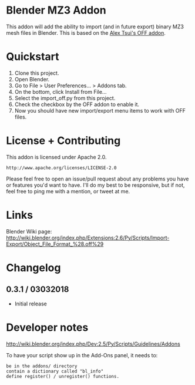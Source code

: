 # Blender MZ3 Addon

This addon will add the ability to import (and in future export) binary MZ3 mesh files in Blender. This is based on the [Alex Tsui's OFF addon](https://github.com/alextsui05/blender-off-addon).

# Quickstart

1. Clone this project.
2. Open Blender.
3. Go to File > User Preferences... > Addons tab.
4. On the bottom, click Install from File...
5. Select the import_off.py from this project.
6. Check the checkbox by the OFF addon to enable it.
7. Now you should have new import/export menu items to work with OFF files.

# License + Contributing

This addon is licensed under Apache 2.0.

    http://www.apache.org/licenses/LICENSE-2.0

Please feel free to open an issue/pull request about any problems you have or
features you'd want to have. I'll do my best to be responsive, but if not,
feel free to ping me with a mention, or tweet at me.

# Links

Blender Wiki page: http://wiki.blender.org/index.php/Extensions:2.6/Py/Scripts/Import-Export/Object_File_Format_%28.off%29

# Changelog

## 0.3.1 / 03032018

- Initial release

# Developer notes

http://wiki.blender.org/index.php/Dev:2.5/Py/Scripts/Guidelines/Addons

To have your script show up in the Add-Ons panel, it needs to:

    be in the addons/ directory
    contain a dictionary called "bl_info"
    define register() / unregister() functions.
